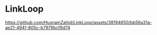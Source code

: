 # LinkLoop


https://github.com/HusnainZahid/LinkLoop/assets/38194650/bb56a31a-ae21-4941-805c-b7979bcf9d74

